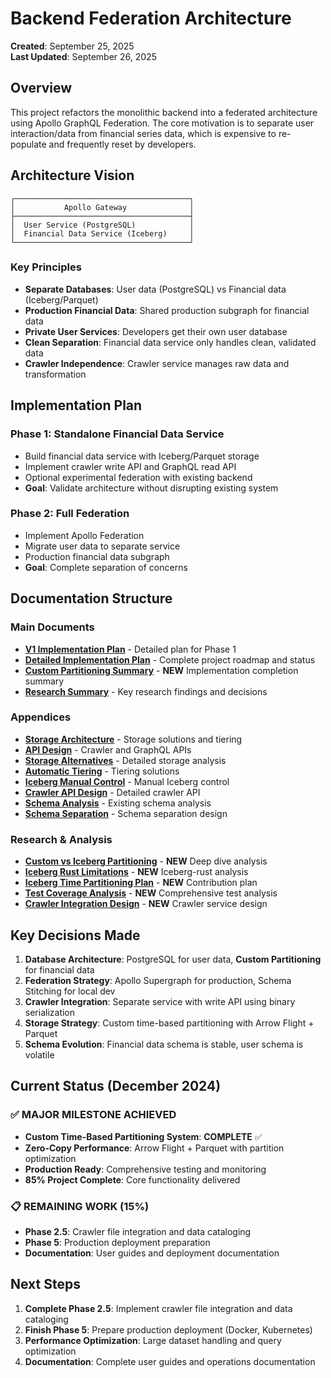 # Backend Federation Architecture

**Created**: September 25, 2025  
**Last Updated**: September 26, 2025  

## Overview

This project refactors the monolithic backend into a federated architecture using Apollo GraphQL Federation. The core motivation is to separate user interaction/data from financial series data, which is expensive to re-populate and frequently reset by developers.

## Architecture Vision

```
┌───────────────────────────────────────┐
│           Apollo Gateway              │
├───────────────────────────────────────┤
│  User Service (PostgreSQL)            │
│  Financial Data Service (Iceberg)     │
└───────────────────────────────────────┘
```

### Key Principles
- **Separate Databases**: User data (PostgreSQL) vs Financial data (Iceberg/Parquet)
- **Production Financial Data**: Shared production subgraph for financial data
- **Private User Services**: Developers get their own user database
- **Clean Separation**: Financial data service only handles clean, validated data
- **Crawler Independence**: Crawler service manages raw data and transformation

## Implementation Plan

### Phase 1: Standalone Financial Data Service
- Build financial data service with Iceberg/Parquet storage
- Implement crawler write API and GraphQL read API
- Optional experimental federation with existing backend
- **Goal**: Validate architecture without disrupting existing system

### Phase 2: Full Federation
- Implement Apollo Federation
- Migrate user data to separate service
- Production financial data subgraph
- **Goal**: Complete separation of concerns

## Documentation Structure

### **Main Documents**
- **[V1 Implementation Plan](v1-implementation-plan.md)** - Detailed plan for Phase 1
- **[Detailed Implementation Plan](detailed-implementation-plan.md)** - Complete project roadmap and status
- **[Custom Partitioning Summary](custom-partitioning-implementation-summary.md)** - **NEW** Implementation completion summary
- **[Research Summary](research-summary.md)** - Key research findings and decisions

### **Appendices**
- **[Storage Architecture](appendices/storage-architecture.md)** - Storage solutions and tiering
- **[API Design](appendices/api-design.md)** - Crawler and GraphQL APIs
- **[Storage Alternatives](appendices/storage-alternatives-analysis.md)** - Detailed storage analysis
- **[Automatic Tiering](appendices/automatic-storage-tiering-solutions.md)** - Tiering solutions
- **[Iceberg Manual Control](appendices/iceberg-manual-control.md)** - Manual Iceberg control
- **[Crawler API Design](appendices/crawler-write-api-design.md)** - Detailed crawler API
- **[Schema Analysis](appendices/existing-schema-analysis.md)** - Existing schema analysis
- **[Schema Separation](appendices/schema-separation-analysis.md)** - Schema separation design

### **Research & Analysis**
- **[Custom vs Iceberg Partitioning](custom-vs-iceberg-partitioning-deep-dive.md)** - **NEW** Deep dive analysis
- **[Iceberg Rust Limitations](iceberg-rust-limitations-analysis.md)** - **NEW** Iceberg-rust analysis
- **[Iceberg Time Partitioning Plan](iceberg-rust-time-partitioning-project-plan.md)** - **NEW** Contribution plan
- **[Test Coverage Analysis](test-coverage-analysis.md)** - **NEW** Comprehensive test analysis
- **[Crawler Integration Design](crawler-integration-design.md)** - **NEW** Crawler service design

## Key Decisions Made

1. **Database Architecture**: PostgreSQL for user data, **Custom Partitioning** for financial data
2. **Federation Strategy**: Apollo Supergraph for production, Schema Stitching for local dev
3. **Crawler Integration**: Separate service with write API using binary serialization
4. **Storage Strategy**: Custom time-based partitioning with Arrow Flight + Parquet
5. **Schema Evolution**: Financial data schema is stable, user schema is volatile

## Current Status (December 2024)

### **✅ MAJOR MILESTONE ACHIEVED**
- **Custom Time-Based Partitioning System**: **COMPLETE** ✅
- **Zero-Copy Performance**: Arrow Flight + Parquet with partition optimization
- **Production Ready**: Comprehensive testing and monitoring
- **85% Project Complete**: Core functionality delivered

### **📋 REMAINING WORK (15%)**
- **Phase 2.5**: Crawler file integration and data cataloging
- **Phase 5**: Production deployment preparation
- **Documentation**: User guides and deployment documentation

## Next Steps

1. **Complete Phase 2.5**: Implement crawler file integration and data cataloging
2. **Finish Phase 5**: Prepare production deployment (Docker, Kubernetes)
3. **Performance Optimization**: Large dataset handling and query optimization
4. **Documentation**: Complete user guides and operations documentation
